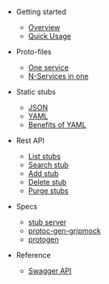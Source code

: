 - Getting started
    - [Overview](overview)
    - [Quick Usage](quick-usage)

- Proto-files
  - [One service](proto-one-file)
  - [N-Services in one](proto-multifiles)

- Static stubs
  - [JSON](static-stubs-json)
  - [YAML](static-stubs-yaml)
  - [Benefits of YAML](static-stubs-benefits-yaml)

- Rest API
  - [List stubs](api-stubs-list)
  - [Search stub](api-stubs-search)
  - [Add stub](api-stubs-add)
  - [Delete stub](api-stubs-delete)
  - [Purge stubs](api-stubs-purge)

- Specs
  - [stub server](specs-stub-server)
  - [protoc-gen-gripmock](specs-protoc-gen-gripmock)
  - [protogen](protogen)

- Reference
  - [Swagger API](https://app.swaggerhub.com/apis-docs/bavix/GripMock)
